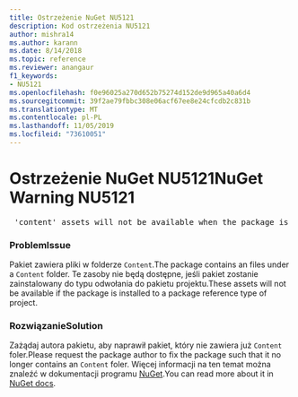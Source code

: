 ```yaml
---
title: Ostrzeżenie NuGet NU5121
description: Kod ostrzeżenia NU5121
author: mishra14
ms.author: karann
ms.date: 8/14/2018
ms.topic: reference
ms.reviewer: anangaur
f1_keywords:
- NU5121
ms.openlocfilehash: f0e96025a270d652b75274d152de9d965a40a6d4
ms.sourcegitcommit: 39f2ae79fbbc308e06acf67ee8e24cfcdb2c831b
ms.translationtype: MT
ms.contentlocale: pl-PL
ms.lasthandoff: 11/05/2019
ms.locfileid: "73610051"
---
```

# <a name="nuget-warning-nu5121"></a><span data-ttu-id="f6c59-103">Ostrzeżenie NuGet NU5121</span><span class="sxs-lookup"><span data-stu-id="f6c59-103">NuGet Warning NU5121</span></span>
<pre> 'content' assets will not be available when the package is installed after the migration.</pre>

### <a name="issue"></a><span data-ttu-id="f6c59-104">Problem</span><span class="sxs-lookup"><span data-stu-id="f6c59-104">Issue</span></span>

<span data-ttu-id="f6c59-105">Pakiet zawiera pliki w folderze `Content`.</span><span class="sxs-lookup"><span data-stu-id="f6c59-105">The package contains an files under a `Content` folder.</span></span> <span data-ttu-id="f6c59-106">Te zasoby nie będą dostępne, jeśli pakiet zostanie zainstalowany do typu odwołania do pakietu projektu.</span><span class="sxs-lookup"><span data-stu-id="f6c59-106">These assets will not be available if the package is installed to a package reference type of project.</span></span>


### <a name="solution"></a><span data-ttu-id="f6c59-107">Rozwiązanie</span><span class="sxs-lookup"><span data-stu-id="f6c59-107">Solution</span></span>

<span data-ttu-id="f6c59-108">Zażądaj autora pakietu, aby naprawił pakiet, który nie zawiera już `Content` foler.</span><span class="sxs-lookup"><span data-stu-id="f6c59-108">Please request the package author to fix the package such that it no longer contains an `Content` foler.</span></span> <span data-ttu-id="f6c59-109">Więcej informacji na ten temat można znaleźć w dokumentacji programu [NuGet](https://docs.microsoft.com/nuget/consume-packages/migrate-packages-config-to-package-reference).</span><span class="sxs-lookup"><span data-stu-id="f6c59-109">You can read more about it in [NuGet docs](https://docs.microsoft.com/nuget/consume-packages/migrate-packages-config-to-package-reference).</span></span>

